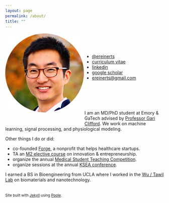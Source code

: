 ```yaml
---
layout: page
permalink: /about/
title: ""
---
```


<div>
    <div style="float: left; width: 50%; margin: 0px 0px 30px 0px;">
        <img src="/images/erik.png">
    </div>
    <div style="float: right; width: 50%; margin: 50px 0px 80px 0px;">
        <ul class="fa-ul">
            <li><i class="fa-li fa fa-twitter"></i><a href="http://www.twitter.com/ereinerts">@ereinerts</a></li>
            <li><i class="fa-li fa fa-file-text"></i><a href="https://dl.dropboxusercontent.com/u/1102315/Erik%20Reinertsen%20CV.pdf">curriculum vitae</a></li>
            <li><i class="fa-li fa fa-linkedin"></i><a href="http://www.linkedin.com/in/erikreinertsen/">linkedin</a></li>
            <li><i class="fa-li fa fa-graduation-cap"></i><a href="https://scholar.google.com/citations?user=iFS2ETsAAAAJ&hl=en&oi=ao">google scholar</a></li>
            <li><i class="fa-li fa fa-envelope"></i><a href="mailto:ereinerts@gmail.com">ereinerts@gmail.com</a></li>
        </ul>
    </div>
</div>

I am an MD/PhD student at Emory & GaTech advised by [Professor Gari Clifford](http://gdclifford.info/gari). We work on machine learning, signal processing, and physiological modeling.

Other things I do or did:

+ co-founded [Forge](http://forgehealth.org), a nonprofit that helps healthcare startups.
+ TA an [M2 elective course](http://erikreinertsen.com/iemed/) on innovation & entrepreneurship.
+ organize the annual [Medical Student Teaching Competition](http://emorymstc.com/).
+ organize sessions at the annual [KSEA conference](http://www.ygtlc.org/).

I earned a BS in Bioengineering from UCLA where I worked in the [Wu / Tawil Lab](http://wulab.seas.ucla.edu/) on biomaterials and nanotechnology.

<footer class="footer">
<small><br>
Site built with <a href="http://jekyllrb.com/" target="_blank">Jekyll</a> using <a href="http://getpoole.com/" target="_blank">Poole</a>.
</small>
</footer>
